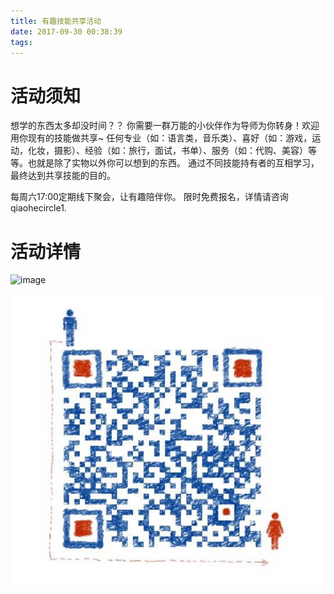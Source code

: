 ```yaml
---
title: 有趣技能共享活动
date: 2017-09-30 00:38:39
tags:
---
```

# 活动须知

想学的东西太多却没时间？？
你需要一群万能的小伙伴作为导师为你转身！欢迎用你现有的技能做共享~
任何专业（如：语言类，音乐类）、喜好（如：游戏，运动，化妆，摄影）、经验（如：旅行，面试，书单）、服务（如：代购、美容）等等。也就是除了实物以外你可以想到的东西。 
通过不同技能持有者的互相学习，最终达到共享技能的目的。

每周六17:00定期线下聚会，让有趣陪伴你。
限时免费报名，详情请咨询qiaohecircle1.
# 活动详情
![image](http://note.youdao.com/favicon.ico)

 ![image](https://raw.githubusercontent.com/tongyuanfeng/qiaohe_web/master/img/add_weixinjpg.jpg)